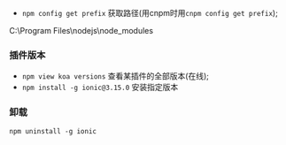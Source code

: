 
* `npm config get prefix` 获取路径(用cnpm时用`cnpm config get prefix`);


C:\Program Files\nodejs\node_modules


### 插件版本
* `npm view koa versions` 查看某插件的全部版本(在线);
* `npm install -g ionic@3.15.0` 安装指定版本

### 卸载
`npm uninstall -g ionic`
